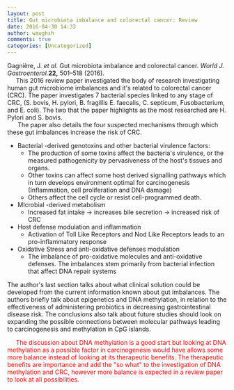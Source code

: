 ```yaml
---
layout: post
title: Gut microbiota imbalance and colorectal cancer: Review
date: 2016-04-30 14:33
author: waughsh
comments: true
categories: [Uncategorized]
---
```

<div class="csl-bib-body">
<div class="csl-entry">
<div class="csl-left-margin">Gagnière, J. <i>et al.</i> Gut microbiota imbalance and colorectal cancer. <i>World J. Gastroenterol.</i><b>22,</b> 501–518 (2016).</div>
</div>
</div>
<div class="csl-left-margin"></div>
<div class="csl-left-margin">     This 2016 review paper investigated the body of research investigating human gut microbiome imbalances and it's related to colorectal cancer (CRC). The paper investigates 7 bacterial species linked to any stage of CRC, (S. bovis, H. pylori, B. fragillis E. faecalis, C. septicum, Fusobacterium, and E. coli). The two that the paper highlights as the most researched are H. Pylori and S. bovis.</div>
<div class="csl-left-margin">      The paper also details the four suspected mechanisms through which these gut imbalances increase the risk of CRC.</div>
<ul>
	<li class="csl-left-margin">Bacterial -derived genotoxins and other bacterial virulence factors:
<ul>
	<li class="csl-left-margin">The production of some toxins affect the bacteria's virulence, or the measured pathogenicity by pervasiveness of the host's tissues and organs.</li>
	<li class="csl-left-margin">Other toxins can affect some host derived signalling pathways which in turn develops environment optimal for carcinogenesis (Inflammation, cell proliferation and DNA damage)</li>
	<li class="csl-left-margin">Others affect the cell cycle or resist cell-programmed death.</li>
</ul>
</li>
	<li class="csl-left-margin">MIcrobial -derived metabolism
<ul>
	<li class="csl-left-margin">Increased fat intake -&gt; increases bile secretion -&gt; increased risk of CRC</li>
</ul>
</li>
	<li class="csl-left-margin">Host defense modulation and inflammation
<ul>
	<li class="csl-left-margin">Activation of Toll Like Receptors and Nod Like Receptors leads to an pro-inflammatory response</li>
</ul>
</li>
	<li class="csl-left-margin">Oxidative Stress and anti-oxidative defenses modulation
<ul>
	<li class="csl-left-margin">The imbalance of pro-oxidative molecules and anti-oxidative defenses. The imbalances stem primarily from bacterial infection that affect DNA repair systems</li>
</ul>
</li>
</ul>
The author's last section talks about what clinical solution could be developed from the current information known about gut imbalances. The authors briefly talk about epigenetics and DNA methylation, in relation to the effectiveness of administering probiotics in decreasing gastrointestinal disease risk. The conclusions also talk about future studies should look on expanding the possible connections between molecular pathways leading to carcinogenesis and methylation in CpG islands.

<span style="color:#ff0000;">     The discussion about DNA methylation is a good start but looking at DNA methylation as a possible factor in carcinogenesis would have allows some more balance instead of looking at its therapeutic benefits. The therapeutic benefits are importance and add the "so what" to the investigation of DNA methylation and CRC, however more balance is expected in a review paper to look at all possibilities. </span>
